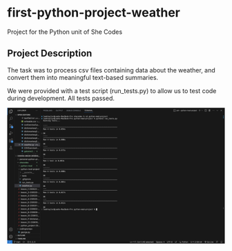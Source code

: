 # first-python-project-weather
Project for the Python unit of She Codes

## Project Description
The task was to process csv files containing data about the weather, and convert them into meaningful text-based summaries.

We were provided with a test script (run_tests.py) to allow us to test code during development.
All tests passed.

![Screenshot of tests passing](https://github.com/ldctaylor/first-python-project-weather/blob/main/Screen%20Shot%20of%20tests%20passing.png)

